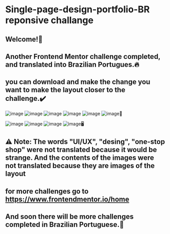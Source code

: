 # Single-page-design-portfolio-BR reponsive challange
## Welcome!👋
## Another Frontend Mentor challenge completed, and translated into Brazilian Portugues.🔥
## you can download and make the change you want to make the layout closer to the challenge.✔️
![image](https://user-images.githubusercontent.com/94203956/192309935-8a2100a0-76de-4d7f-88e5-ed50d8ada5e6.png)
![image](https://user-images.githubusercontent.com/94203956/192310071-43062b34-fae5-4f82-958a-0bc1202c0e2b.png)
![image](https://user-images.githubusercontent.com/94203956/192310140-0f105e8d-ba23-4e15-85a1-0367d8e64814.png)
![image](https://user-images.githubusercontent.com/94203956/192310272-d79de95d-2dd7-4f25-ad71-b9d23e332c14.png)
![image](https://user-images.githubusercontent.com/94203956/192310764-e8bac83a-78ca-4961-a57b-90633efaec95.png)
![image](https://user-images.githubusercontent.com/94203956/192310852-cdcef9e6-1785-4b71-a2cf-91e7e6bc2956.png)📱

![image](https://user-images.githubusercontent.com/94203956/192311048-b8c64479-35fa-4885-9c9f-f3f3129e78d8.png)
![image](https://user-images.githubusercontent.com/94203956/192311171-308d431b-6aa2-4d47-8277-6057afb9f88f.png)
![image](https://user-images.githubusercontent.com/94203956/192311244-a24c0272-3c6e-43bd-bf0a-6ce1f8a77a4b.png)
![image](https://user-images.githubusercontent.com/94203956/192311310-90ac00a2-b5fa-44ee-82dc-da1e8d06a51a.png)🖥️

## ⚠️ Note: The words "UI/UX", "desing", "one-stop shop" were not translated because it would be strange. And the contents of the images were not translated because they are images of the layout
## for more challenges go to https://www.frontendmentor.io/home
## And soon there will be more challenges completed in Brazilian Portuguese.💪
